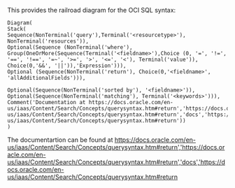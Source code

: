 This provides the railroad diagram for the OCI SQL syntax:
```
Diagram(
Stack(
Sequence(NonTerminal('query'),Terminal('<resourcetype>'), NonTerminal('resources')),
Optional(Sequence (NonTerminal('where'), Group(OneOrMore(Sequence(Terminal('<fieldname>'),Choice (0, '=', '!=', '==', '!==', '=~', '>=', '>', '<=', '<'), Terminal('value')), Choice(0,'&&', '||')),'Expression'))),
Optional (Sequence(NonTerminal('return'), Choice(0,'<fieldname>', 'allAdditionalFields'))),

Optional(Sequence(NonTerminal('sorted by'), '<fieldname>')),
Optional(Sequence(NonTerminal('matching'), Terminal('<keywords>'))),
Comment('Documentation at https://docs.oracle.com/en-us/iaas/Content/Search/Concepts/querysyntax.htm#return','https://docs.oracle.com/en-us/iaas/Content/Search/Concepts/querysyntax.htm#return','docs','https://docs.oracle.com/en-us/iaas/Content/Search/Concepts/querysyntax.htm#return'))
)
```
  
The documentartion can be found at https://docs.oracle.com/en-us/iaas/Content/Search/Concepts/querysyntax.htm#return','https://docs.oracle.com/en-us/iaas/Content/Search/Concepts/querysyntax.htm#return','docs','https://docs.oracle.com/en-us/iaas/Content/Search/Concepts/querysyntax.htm#return
